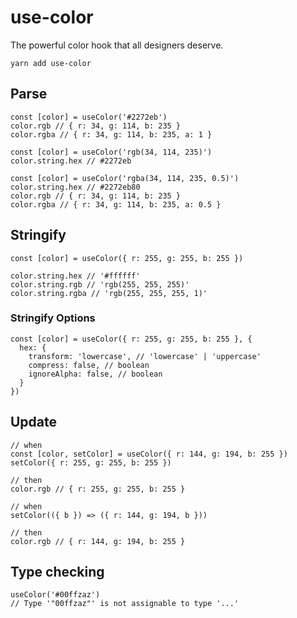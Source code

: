 # use-color
The powerful color hook that all designers deserve.

```
yarn add use-color
```

## Parse
```tsx
const [color] = useColor('#2272eb')
color.rgb // { r: 34, g: 114, b: 235 }
color.rgba // { r: 34, g: 114, b: 235, a: 1 }

const [color] = useColor('rgb(34, 114, 235)')
color.string.hex // #2272eb

const [color] = useColor('rgba(34, 114, 235, 0.5)')
color.string.hex // #2272eb80
color.rgb // { r: 34, g: 114, b: 235 }
color.rgba // { r: 34, g: 114, b: 235, a: 0.5 }
```

## Stringify
```tsx
const [color] = useColor({ r: 255, g: 255, b: 255 })

color.string.hex // '#ffffff'
color.string.rgb // 'rgb(255, 255, 255)'
color.string.rgba // 'rgb(255, 255, 255, 1)'
```

### Stringify Options
```tsx
const [color] = useColor({ r: 255, g: 255, b: 255 }, {
  hex: {
    transform: 'lowercase', // 'lowercase' | 'uppercase'
    compress: false, // boolean
    ignoreAlpha: false, // boolean
  }
})
```

## Update
```tsx
// when
const [color, setColor] = useColor({ r: 144, g: 194, b: 255 })
setColor({ r: 255, g: 255, b: 255 })

// then
color.rgb // { r: 255, g: 255, b: 255 }

// when
setColor(({ b }) => ({ r: 144, g: 194, b }))

// then
color.rgb // { r: 144, g: 194, b: 255 }
```

## Type checking
```tsx
useColor('#00ffzaz')
// Type '"00ffzaz"' is not assignable to type '...'
```
